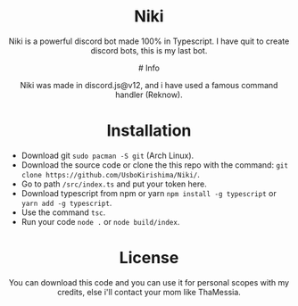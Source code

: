 <div align="center">
 
 # Niki


Niki is a powerful discord bot made 100% in Typescript.
I have quit to create discord bots, this is my last bot.
 </div>
 
<div align="center">
 # Info

Niki was made in discord.js@v12, and i have used a famous command handler (Reknow).
 </div>
 

<div align="center">
 
 # Installation
 </div>
 
 - Download git `sudo pacman -S git` (Arch Linux).
 - Download the source code or clone the this repo with the command: `git clone https://github.com/UsboKirishima/Niki/`.
 - Go to path `/src/index.ts` and put your token here.
 - Download typescript from npm or yarn `npm install -g typescript` or `yarn add -g typescript`.
 - Use the command `tsc`.
 - Run your code `node .` or `node build/index`.


<div align="center">
 
 # License

You can download this code and you can use it for personal scopes with my credits, else i'll contact your mom like ThaMessia.
 </div>

